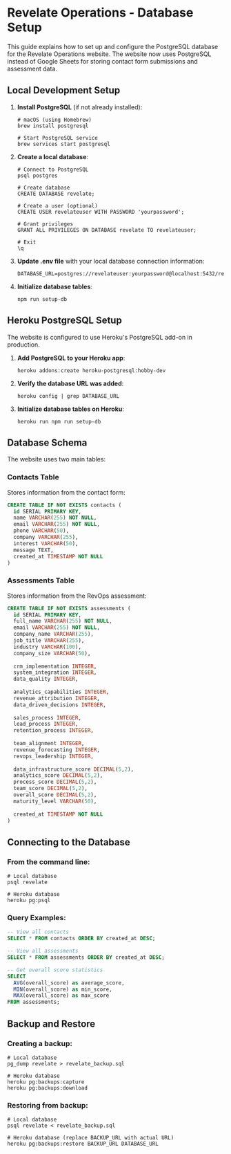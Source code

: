 # Revelate Operations - Database Setup

This guide explains how to set up and configure the PostgreSQL database for the Revelate Operations website. The website now uses PostgreSQL instead of Google Sheets for storing contact form submissions and assessment data.

## Local Development Setup

1. **Install PostgreSQL** (if not already installed):
   ```
   # macOS (using Homebrew)
   brew install postgresql
   
   # Start PostgreSQL service
   brew services start postgresql
   ```

2. **Create a local database**:
   ```
   # Connect to PostgreSQL
   psql postgres
   
   # Create database
   CREATE DATABASE revelate;
   
   # Create a user (optional)
   CREATE USER revelateuser WITH PASSWORD 'yourpassword';
   
   # Grant privileges
   GRANT ALL PRIVILEGES ON DATABASE revelate TO revelateuser;
   
   # Exit
   \q
   ```

3. **Update .env file** with your local database connection information:
   ```
   DATABASE_URL=postgres://revelateuser:yourpassword@localhost:5432/revelate
   ```

4. **Initialize database tables**:
   ```
   npm run setup-db
   ```

## Heroku PostgreSQL Setup

The website is configured to use Heroku's PostgreSQL add-on in production.

1. **Add PostgreSQL to your Heroku app**:
   ```
   heroku addons:create heroku-postgresql:hobby-dev
   ```

2. **Verify the database URL was added**:
   ```
   heroku config | grep DATABASE_URL
   ```

3. **Initialize database tables on Heroku**:
   ```
   heroku run npm run setup-db
   ```

## Database Schema

The website uses two main tables:

### Contacts Table
Stores information from the contact form:

```sql
CREATE TABLE IF NOT EXISTS contacts (
  id SERIAL PRIMARY KEY,
  name VARCHAR(255) NOT NULL,
  email VARCHAR(255) NOT NULL,
  phone VARCHAR(50),
  company VARCHAR(255),
  interest VARCHAR(50),
  message TEXT,
  created_at TIMESTAMP NOT NULL
)
```

### Assessments Table
Stores information from the RevOps assessment:

```sql
CREATE TABLE IF NOT EXISTS assessments (
  id SERIAL PRIMARY KEY,
  full_name VARCHAR(255) NOT NULL,
  email VARCHAR(255) NOT NULL,
  company_name VARCHAR(255),
  job_title VARCHAR(255),
  industry VARCHAR(100),
  company_size VARCHAR(50),
  
  crm_implementation INTEGER,
  system_integration INTEGER,
  data_quality INTEGER,
  
  analytics_capabilities INTEGER,
  revenue_attribution INTEGER,
  data_driven_decisions INTEGER,
  
  sales_process INTEGER,
  lead_process INTEGER,
  retention_process INTEGER,
  
  team_alignment INTEGER,
  revenue_forecasting INTEGER,
  revops_leadership INTEGER,
  
  data_infrastructure_score DECIMAL(5,2),
  analytics_score DECIMAL(5,2),
  process_score DECIMAL(5,2),
  team_score DECIMAL(5,2),
  overall_score DECIMAL(5,2),
  maturity_level VARCHAR(50),
  
  created_at TIMESTAMP NOT NULL
)
```

## Connecting to the Database

### From the command line:
```
# Local database
psql revelate

# Heroku database
heroku pg:psql
```

### Query Examples:
```sql
-- View all contacts
SELECT * FROM contacts ORDER BY created_at DESC;

-- View all assessments
SELECT * FROM assessments ORDER BY created_at DESC;

-- Get overall score statistics
SELECT 
  AVG(overall_score) as average_score,
  MIN(overall_score) as min_score,
  MAX(overall_score) as max_score
FROM assessments;
```

## Backup and Restore

### Creating a backup:
```
# Local database
pg_dump revelate > revelate_backup.sql

# Heroku database
heroku pg:backups:capture
heroku pg:backups:download
```

### Restoring from backup:
```
# Local database
psql revelate < revelate_backup.sql

# Heroku database (replace BACKUP_URL with actual URL)
heroku pg:backups:restore BACKUP_URL DATABASE_URL
```